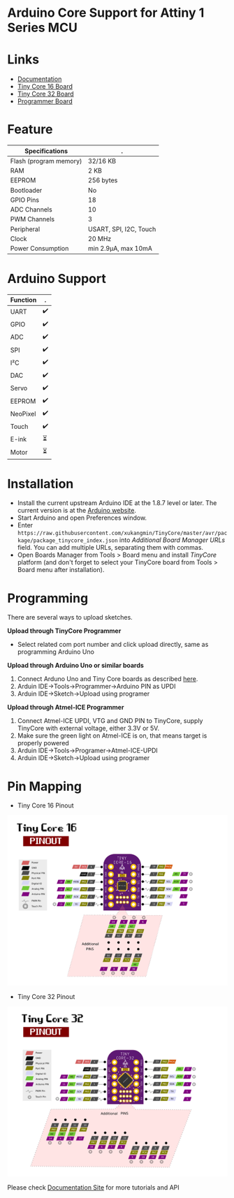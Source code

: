 Arduino Core Support for Attiny 1 Series MCU
==============================================================================
# Links
  - [Documentation](https://docs.tinycore.dev)
  - [Tiny Core 16 Board]( https://www.tindie.com/products/16834/)
  - [Tiny Core 32 Board]( https://www.tindie.com/products/17279/)
  - [Programmer Board]( https://www.tindie.com/products/16835/)
  
# Feature
 Specifications |  .
------------ | -------------
Flash (program memory)   | 32/16 KB
RAM  | 2 KB
EEPROM | 256 bytes
Bootloader | No
GPIO Pins | 18
ADC Channels | 10
PWM Channels | 3
Peripheral | USART, SPI, I2C, Touch
Clock | 20 MHz
Power Consumption | min 2.9μA, max 10mA

# Arduino Support
 Function |  .
------------ | -------------
UART   | :heavy_check_mark:
GPIO  | :heavy_check_mark:
ADC | :heavy_check_mark:
SPI | :heavy_check_mark:
I²C | :heavy_check_mark:
DAC | :heavy_check_mark:
Servo | :heavy_check_mark:
EEPROM | :heavy_check_mark:
NeoPixel | :heavy_check_mark:
Touch | :heavy_check_mark:
E-ink | :hourglass_flowing_sand:
Motor | :hourglass_flowing_sand:
 
 # Installation
- Install the current upstream Arduino IDE at the 1.8.7 level or later. The current version is at the [Arduino website](http://www.arduino.cc/en/main/software).
- Start Arduino and open Preferences window.
- Enter ```https://raw.githubusercontent.com/xukangmin/TinyCore/master/avr/package/package_tinycore_index.json``` into *Additional Board Manager URLs* field. You can add multiple URLs, separating them with commas.
- Open Boards Manager from Tools > Board menu and install *TinyCore* platform (and don't forget to select your TinyCore board from Tools > Board menu after installation).

# Programming

There are several ways to upload sketches.

**Upload through TinyCore Programmer**

* Select related com port number and click upload directly, same as programming Arduino Uno


**Upload through Arduino Uno or similar boards**

1. Connect Arduno Uno and Tiny Core boards as described [here](https://github.com/ElTangas/jtag2updi).
2. Arduin IDE->Tools->Programmer->Arduino PIN as UPDI
3. Arduin IDE->Sketch->Upload using programer

**Upload through Atmel-ICE Programmer**

1. Connect Atmel-ICE UPDI, VTG and GND PIN to TinyCore, supply TinyCore with external voltage, either 3.3V or 5V.
2. Make sure the green light on Atmel-ICE is on, that means target is properly powered
3. Arduin IDE->Tools->Programer->Atmel-ICE-UPDI
4. Arduin IDE->Sketch->Upload using programer



# Pin Mapping

- Tiny Core 16 Pinout

![Pin Mapping](avr/docs/images/TinyCore16_Pinout_V1.png)

- Tiny Core 32 Pinout

![Pin Mapping](avr/docs/images/TinyCore32_Pinout_V1.png)

Please check [Documentation Site](https://docs.tinycore.dev) for more tutorials and API